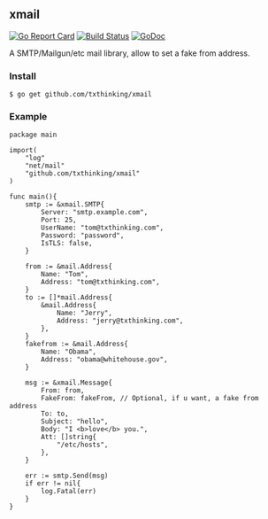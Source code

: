 ## xmail
[![Go Report Card](https://goreportcard.com/badge/github.com/txthinking/xmail)](https://goreportcard.com/report/github.com/txthinking/xmail)
[![Build Status](https://drone.io/github.com/txthinking/xmail/status.png)](https://drone.io/github.com/txthinking/xmail/latest)
[![GoDoc](https://godoc.org/github.com/txthinking/xmail?status.svg)](https://godoc.org/github.com/txthinking/xmail)

A SMTP/Mailgun/etc mail library, allow to set a fake from address.

### Install
```
$ go get github.com/txthinking/xmail
```

### Example

```
package main

import(
    "log"
    "net/mail"
    "github.com/txthinking/xmail"
)

func main(){
    smtp := &xmail.SMTP{
        Server: "smtp.example.com",
        Port: 25,
        UserName: "tom@txthinking.com",
        Password: "password",
        IsTLS: false,
    }

    from := &mail.Address{
        Name: "Tom",
        Address: "tom@txthinking.com",
    }
    to := []*mail.Address{
        &mail.Address{
            Name: "Jerry",
            Address: "jerry@txthinking.com",
        },
    }
    fakefrom := &mail.Address{
        Name: "Obama",
        Address: "obama@whitehouse.gov",
    }

    msg := &xmail.Message{
        From: from,
        FakeFrom: fakeFrom, // Optional, if u want, a fake from address
        To: to,
        Subject: "hello",
        Body: "I <b>love</b> you.",
        Att: []string{
            "/etc/hosts",
        },
    }

    err := smtp.Send(msg)
    if err != nil{
        log.Fatal(err)
    }
}
```
